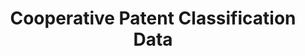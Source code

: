 ---
layout: default
bigquery: https://console.cloud.google.com/bigquery?p=patents-public-data&d=cpc&page=dataset
citation: '“Cooperative Patent Classification” by the EPO and USPTO, for public use. '
contributors: EPO, USPTO
cost: None
description: Cooperative Patent Classification Data contains the scheme and definitions
  of the Cooperative Patent Classification system for classifying patent documents.
  The CPC is the result of a partnership between the EPO and the USPTO in their joint
  effort to develop a common, internationally compatible classification system for
  technical documents, in particular patent publications, which will be used by both
  offices in the patent granting process
documentation: https://www.cooperativepatentclassification.org/cpcSchemeAndDefinitions
last_edit: Mon, 04 Apr 2022 19:07:06 GMT
location: https://www.cooperativepatentclassification.org/index
maintained_by: USPTO, EPO
schema_fields: '[''additional_only'', ''informative_references'', ''sizeCache'', ''children'',
  ''not_allocatable'', ''title_part'', ''limitingReferences'', ''residualReferences'',
  ''application_references'', ''breakdownCode'', ''title_full'', ''ipc_concordant'',
  ''childGroups'', ''status'', ''ipcConcordant'', ''breakdown_code'', ''level'', ''applicationReferences'',
  ''symbol'', ''limiting_references'', ''informativeReferences'', ''dateRevised'',
  ''parents'', ''synonyms'', ''titleFull'', ''definition'', ''glossary'', ''titlePart'',
  ''date_revised'', ''notAllocatable'', ''residual_references'', ''child_groups'']'
shortname: cooperative_patent_classification
tags:
- patents
- science
title: Cooperative Patent Classification Data
uuid: 984374a7-16e9-4b35-9445-458daceb01bf
---